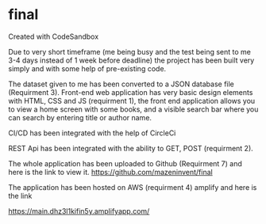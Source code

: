 # final
Created with CodeSandbox

Due to very short timeframe (me being busy and the test being sent to me 3-4 days instead of 1 week before deadline) the project has been built very simply and with some help of pre-existing code.

The dataset given to me has been converted to a JSON database file  (Requirment 3). Front-end web application has very basic design elements with HTML, CSS and JS (requirment 1), the front end application allows you to view a home screen with some books, and a visible search bar where you can search by entering title or author name.

CI/CD has been integrated with the help of CircleCi

REST Api has been integrated with the ability to GET, POST  (requirment 2).

The whole application has been uploaded to Github (Requirment 7) and here is the link to view it.
https://github.com/mazeninvent/final

The application has been hosted on AWS (requirment 4) amplify and here is the link

https://main.dhz3l1kifin5y.amplifyapp.com/
